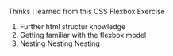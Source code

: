 Thinks I learned from this CSS Flexbox Exercise

1. Further html structur knowledge
2. Getting familiar with the flexbox model
3. Nesting Nesting Nesting